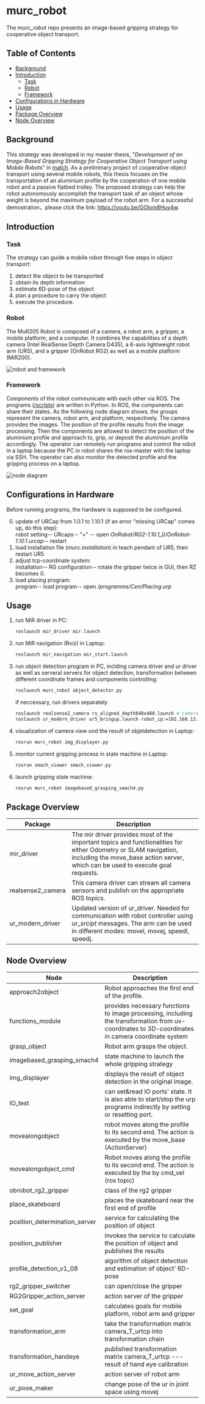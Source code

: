 # murc_robot

The *murc_robot* repo presents an image-based gripping strategy for cooperative object transport. 

## Table of Contents

- [Background](#background)
- [Introduction](#introduction)
    - [Task](#task)
    - [Robot](#robot)
    - [Framework](#framework)
- [Configurations in Hardware](#configurations-in-hardware)
- [Usage](#usage)
- [Package Overview](#package-overview)
- [Node Overview](#node-overview)

## Background

This strategy was developed in my master thesis, "*Development of an Image-Based Gripping Strategy for Cooperative Object Transport using Mobile Robots*" in [match](https://www.match.uni-hannover.de/). As a preliminary project of cooperative object transport using several mobile robots, this thesis focuses on the transportation of an aluminium profile by the cooperation of one mobile robot and a passive flatbed trolley. The proposed strategy can help the robot autonomously accomplish the transport task of an object whose weight is beyond the maximum payload of the robot arm. For a successful demostration，please click the link: https://youtu.be/GOlom8Huy4w.

## Introduction
### Task
The strategy can guide a mobile robot through five steps in object transport:
1. detect the object to be transported
2. obtain its depth information
3. estimate 6D-pose of the object
4. plan a procedure to carry the object
5. execute the procedure.

### Robot
The MuR205 Robot is composed of a camera, a robot arm, a gripper, a mobile platform, and a computer. It combines the capabilities of a depth camera (Intel RealSense Depth Camera D435), a 6-axis lightweight robot arm (UR5), and a gripper (OnRobot RG2) as well as a mobile platform (MiR200).

![robot and framework](https://github.com/BlackieCen/murc_robot/blob/master/pics/Topology.jpg)
### Framework
Components of the robot communicate with each other via ROS. The programs ([/scripts](https://github.com/BlackieCen/murc_robot/tree/master/scripts)) are written in Python. In ROS, the components can share their states. As the following node diagram shows, the groups represent the camera, robot arm, and platform, respectively. The camera provides the images. The position of the profile results from the image processing. Then the components are allowed to detect the position of the aluminium profile and approach to, grip, or deposit the aluminium profile accordingly. The operator can remotely run programs and control the robot in a laptop because the PC in robot shares the ros-master with the laptop via SSH. The operator can also monitor the detected profile and the gripping process on a laptop.

![node diagram](https://github.com/BlackieCen/murc_robot/blob/master/pics/node_diagram.jpg)

## Configurations in Hardware
Before running programs, the hardware is supposed to be configured.

0. update of URCap from 1.0.1 to 1.10.1 (if an error "missing URCap" comes up, do this step):  
   robot setting-- URcaps-- "+" -- open *OnRobot/RG2-1.10.1_0/OnRobot-1.10.1.urcap*-- restart
1. load installation file (*murc.installation*) in teach pendant of UR5, then restart UR5
2. adjust tcp-coordinate system:  
   installation-- RG configuration-- rotate the gripper twice in GUI, then RZ becomes 0.
3. load placing program:  
   program-- load program-- open */programms/Cen/Placing.urp*

## Usage
1. run MiR driver in PC:  
   ```sh
   roslaunch mir_driver mir.launch
   ```
2. run MiR navigation (Rviz) in Laptop:  
   ```sh
   roslaunch mir_navigation mir_start.launch
   ```
3. run object detection program in PC, inclding camera driver and ur driver as well as serveral servers for object detection, transformation between different coordinate frames and components controlling:  
   ```sh
   roslaunch murc_robot object_detector.py
   ```
   if neccessary, run drivers separately
   ```sh
   roslaunch realsense2_camera rs_aligned_depth848x480.launch # camera driver
   roslaunch ur_modern_driver ur5_bringup.launch robot_ip:=192.168.12.90 # ur driver
   ```
4. visualization of camera view und the result of objetdetection in Laptop:  
   ```sh
   rosrun murc_robot img_displayer.py
   ```
5. monitor current gripping process in state machine in Laptop:  
   ```sh
   rosrun smach_viewer smach_viewer.py
   ```
6. launch gripping state machine:  
   ```sh
   rosrun murc_robot imagebased_grasping_smach4.py
   ```

## Package Overview

Package | Description
------------- | -------------
mir_driver    |   The mir driver provides most of the important topics and functionalities for either Odometry or SLAM navigation, including the move_base action server, which can be used to execute goal requests. 
realsense2_camera     | This camera driver can stream all camera sensors and publish on the appropriate ROS topics.
ur_modern_driver | Updated version of ur_driver. Needed for communication with robot controller using *ur_srcipt* messages. The arm can be used in different modes: movel, movej, speedl, speedj. 

## Node Overview

Node | Description
------------- | -------------
approach2object | Robot approaches the first end of the profile.
functions_module | provides necessary functions to image processing, including the transformation from uv-coordinates to 3D-coordinates in camera coordinate system
grasp_object | Robot arm grasps the object.
imagebased_grasping_smach4 | state machine to launch the whole gripping strategy
img_displayer | displays the result of object detection in the original image.
IO_test | can set&read IO ports' state. It is also able to start/stop the urp programs indirectly by setting or resetting port.
movealongobject | robot moves along the profile to its second end. The action is executed by the move_base (ActionServer)
movealongobject_cmd | Robot moves along the profile to its second end. The action is executed by the by cmd_vel (ros topic)
obrobot_rg2_gripper | class of the rg2 gripper
place_skateboard | places the skateboard near the first end of profile
position_determination_server | service for calculating the position of object
position_publisher | invokes the service to calculate the position of object and publishes the results
profile_detection_v1_08 | algorithm of object detection and estimation of object' 6D-pose
rg2_gripper_switcher | can open/close the gripper
RG2Gripper_action_server | action server of the gripper
set_goal | calculates goals for mobile platform, robot arm and gripper
transformation_arm | take the transformation matrix camera_T_urtcp into transformation chain
transformation_handeye | published transformation matrix camera_T_urtcp --- result of hand eye calibration
ur_move_action_server | action server of robot arm
ur_pose_maker | change pose of the ur in joint space using movej
